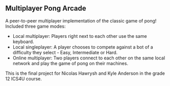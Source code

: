 ## Multiplayer Pong Arcade

A peer-to-peer multiplayer implementation of the classic game of pong! Included three game modes:
- Local multiplayer: Players right next to each other use the same keyboard.
- Local singleplayer: A player chooses to compete against a bot of a difficulty they select - Easy, Intermediate or Hard.
- Online multiplayer: Two players connect to each other on the same local network and play the game of pong on their machines.

This is the final project for Nicolas Hawrysh and Kyle Anderson in the grade 12 ICS4U course.
